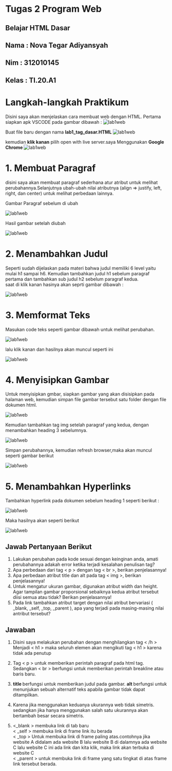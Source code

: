 #  **Tugas 2 Program Web** 

## Belajar HTML Dasar
## Nama     : Nova Tegar Adiyansyah
## Nim      : 312010145
## Kelas    : TI.20.A1

# Langkah-langkah Praktikum


Disini saya akan menjelaskan cara membuat web dengan HTML. Pertama siapkan apk VSCODE pada gambar dibawah :
 ![lab1web](ss/langkah1.png)

Buat file baru dengan nama <b>lab1_tag_dasar.HTML</b>
 ![lab1web](ss/langkah2.png)
 
kemudian <b>klik kanan</b> pilih open with live server.saya Menggunakan <b> Google Chrome </b>
![lab1web](ss/langkah3.png)


# 1. Membuat Paragraf
  
disini saya akan membuat paragraf sederhana atur atribut untuk melihat perubahannya.Selanjutnya ubah-ubah nilai atributnya (align => justify, left, right, dan center) untuk melihat
perbedaan lainnya. 

 Gambar Paragraf sebelum di ubah

![lab1web](ss/normal.png)

 Hasil gambar setelah diubah

![lab1web](ss/perubahan.png)

# 2. Menambahkan Judul 

Seperti sudah dijelaskan pada materi bahwa judul memiliki 6 level yaitu mulai h1 sampai h6.
Kemudian tambahkan judul h1 sebelum paragraf pertama dan tambahkan sub judul h2 sebelum
paragraf kedua.
<br>saat di klik kanan hasinya akan seprti gambar dibawah : 

![lab1web](ss/ss2.png)

# 3. Memformat Teks

Masukan code teks seperti gambar dibawah untuk melihat perubahan. 


![lab1web](ss/format%20teks.png)

 lalu klik kanan dan hasilnya akan muncul seperti ini 

![lab1web](ss/hasil%20format.png)

# 4. Menyisipkan Gambar

Untuk menyisipkan gmbar, siapkan gambar yang akan disisipkan pada halaman web, kemudian
simpan file gambar tersebut satu folder dengan file dokumen html.

![lab1web](ss/menyisipkan%20gambar.png)

Kemudian tambahkan tag img setelah paragraf yang kedua, dengan menambahkan heading 3
sebelumnya.

![lab1web](ss/heading3.png)

Simpan perubahannya, kemudian refresh browser,maka akan muncul seperti gambar berikut 

![lab1web](ss/ss3.png)

# 5. Menambahkan Hyperlinks

Tambahkan hyperlink pada dokumen sebelum heading 1 seperti berikut :

![lab1web](ss/hyperlinks.png)

Maka hasilnya akan seperti berikut

![lab1web](ss/ss4.png)








## Jawab Pertanyaan Berikut

1. Lakukan perubahan pada kode sesuai dengan keinginan anda, amati perubahannya adakah 
error ketika terjadi kesalahan penulisan tag?
2. Apa perbedaan dari tag < p > dengan tag < br >, berikan penjelasannya!
3. Apa perbedaan atribut title dan alt pada tag < img >, berikan penjelasannya!
4. Untuk mengatur ukuran gambar, digunakan atribut width dan height. Agar tampilan gambar 
proporsional sebaiknya kedua atribut tersebut diisi semua atau tidak? Berikan penjelasannya!
5. Pada link tambahkan atribut target dengan nilai atribut bervariasi ( _blank, _self, _top, 
_parent ), apa yang terjadi pada masing-masing nilai antribut tersebut?

## Jawaban

1. Disini saya melakukan perubahan dengan menghilangkan tag < /h > Menjadi < h1 > maka seluruh elemen akan mengikuti tag < h1 > karena tidak ada penutup

2. Tag < p > untuk memberikan perintah paragraf pada html tag. Sedangkan < br > berfungsi untuk memberikan perintah breakline atau baris baru.

3. <b> title </b> berfungsi untuk memberikan judul pada gambar. <b> alt </b> berfungsi untuk menunjukan sebuah alternatif teks apabila gambar tidak dapat ditampilkan.

4. Karena jika menggunakan keduanya ukurannya web tidak simetris. sedangkan jika hanya menggunakan salah satu ukurannya akan bertambah besar secara simetris.

5. <_blank > membuka link di tab baru
   <br> < _self > membuka link di frame link itu berada
   <br> < _top > Untuk membuka link di frame paling atas.contohnya jika website A didalam ada website B lalu website B di dalamnya ada website C lalu website C ini ada link dan kita klik, maka link akan terbuka di website C
    <br> < _parent > untuk membuka link di frame yang satu tingkat di atas frame link tersebut berada.

